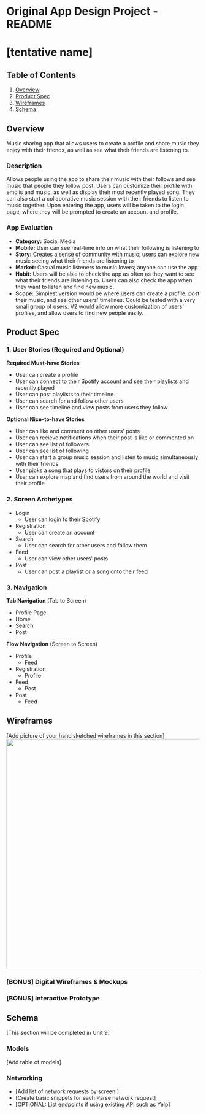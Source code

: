 Original App Design Project - README
===

# [tentative name]

## Table of Contents
1. [Overview](#Overview)
1. [Product Spec](#Product-Spec)
1. [Wireframes](#Wireframes)
2. [Schema](#Schema)

## Overview
Music sharing app that allows users to create a profile and share music they enjoy with their friends, as well as see what their friends are listening to.

### Description
Allows people using the app to share their music with their follows and see music that people they follow post. Users can customize their profile with emojis and music, as well as display their most recently played song. They can also start a collaborative music session with their friends to listen to music together. Upon entering the app, users will be taken to the login page, where they will be prompted to create an account and profile.

### App Evaluation
- **Category:** Social Media
- **Mobile:** User can see real-time info on what their following is listening to
- **Story:** Creates a sense of community with music; users can explore new music seeing what their friends are listening to
- **Market:** Casual music listeners to music lovers; anyone can use the app
- **Habit:** Users will be able to check the app as often as they want to see what their friends are listening to. Users can also check the app when they want to listen and find new music. 
- **Scope:** Simplest version would be where users can create a profile, post their music, and see other users' timelines. Could be tested with a very small group of users. V2 would allow more customization of users' profiles, and allow users to find new people easily.

## Product Spec

### 1. User Stories (Required and Optional)

**Required Must-have Stories**

* User can create a profile 
* User can connect to their Spotify account and see their playlists and recently played
* User can post playlists to their timeline
* User can search for and follow other users
* User can see timeline and view posts from users they follow

**Optional Nice-to-have Stories**

* User can like and comment on other users' posts
* User can recieve notifications when their post is like or commented on
* User can see list of followers
* User can see list of following
* User can start a group music session and listen to music simultaneously with their friends
* User picks a song that plays to vistors on their profile
* User can explore map and find users from around the world and visit their profile


### 2. Screen Archetypes

* Login
   * User can login to their Spotify
* Registration
   * User can create an account
* Search
    * User can search for other users and follow them
* Feed
   * User can view other users' posts
* Post
    * User can post a playlist or a song onto their feed

### 3. Navigation

**Tab Navigation** (Tab to Screen)

* Profile Page
* Home
* Search
* Post

**Flow Navigation** (Screen to Screen)

* Profile
   * Feed
* Registration
   * Profile
* Feed
    * Post
* Post
    * Feed

## Wireframes
[Add picture of your hand sketched wireframes in this section]
<img src="YOUR_WIREFRAME_IMAGE_URL" width=600>

### [BONUS] Digital Wireframes & Mockups

### [BONUS] Interactive Prototype

## Schema 
[This section will be completed in Unit 9]
### Models
[Add table of models]
### Networking
- [Add list of network requests by screen ]
- [Create basic snippets for each Parse network request]
- [OPTIONAL: List endpoints if using existing API such as Yelp]
